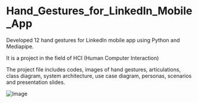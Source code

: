 # Hand_Gestures_for_LinkedIn_Mobile_App

Developed 12 hand gestures for LinkedIn mobile app using Python and Mediapipe.

It is a project in the field of HCI (Human Computer Interaction)

The project file includes codes, images of hand gestures, articulations, class diagram, system architecture, use case diagram, personas, scenarios and presentation slides.

![Image](https://github.com/user-attachments/assets/54168a3f-1646-4e74-a331-643ea005b186)
